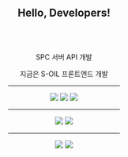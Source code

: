 <div id="profile" align="center">
    <h2>Hello, Developers!</h2>
    <br />
    <br />
</div>

<div id="talk" align="center">
    <p>SPC 서버 API 개발</p>
    <p>지금은 S-OIL 프론트엔드 개발</p>
</div>

<div id="tech" align="center">
    <hr align="center" width=45% />
    <div id="main">
        <img src="https://img.shields.io/badge/Java-E6E6E6?style=for-the-badge&logo=java&logoColor=blue">
        <img src="https://img.shields.io/badge/Spring_Framework-auto?style=for-the-badge&logo=spring&logoColor=black">
        <img src="https://img.shields.io/badge/Oracle-E6E6E6?style=for-the-badge&logo=oracle&logoColor=red">
    </div>
    <hr align="center" width=45% />
    <div id="sub">
        <img src="https://img.shields.io/badge/JavaScript-E6E6E6?style=for-the-badge&logo=javascript&logoColor=yellow">
        <img src="https://img.shields.io/badge/React-E6E6E6?style=for-the-badge&logo=react&logoColor=purple">
    </div>
    <hr align="center" width=45% />
    <div id="tool">
        <img src="https://img.shields.io/badge/VSCode-E6E6E6?style=for-the-badge&logo=visualstudiocode&logoColor=blue">
        <img src="https://img.shields.io/badge/IDEA-E6E6E6?style=for-the-badge&logo=IntelliJIDEA&logoColor=black">
    </div>
</div>

